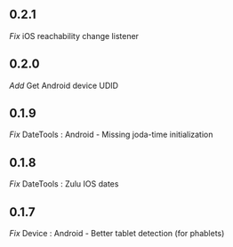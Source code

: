 ## 0.2.1
*Fix* iOS reachability change listener

## 0.2.0
*Add* Get Android device UDID

## 0.1.9
*Fix* DateTools : Android - Missing joda-time initialization

## 0.1.8
*Fix* DateTools : Zulu IOS dates

## 0.1.7
*Fix* Device : Android - Better tablet detection (for phablets)
